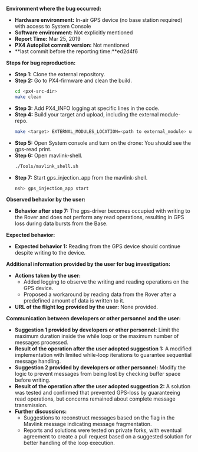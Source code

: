 **Environment where the bug occurred:**

- **Hardware environment:** In-air GPS device (no base station required) with access to System Console
- **Software environment:** Not explicitly mentioned
- **Report Time:** Mar 25, 2019
- **PX4 Autopilot commit version:** Not mentioned
- **last commit before the reporting time:**ed2d4f6

**Steps for bug reproduction:**

- **Step 1:** Clone the external repository.
- **Step 2:** Go to PX4-firmware and clean the build.
  ```bash
  cd <px4-src-dir>
  make clean
  ```
- **Step 3:** Add PX4_INFO logging at specific lines in the code.
- **Step 4:** Build your target and upload, including the external module-repo.
  ```bash
  make <target> EXTERNAL_MODULES_LOCATION=<path to external_module> upload
  ```
- **Step 5:** Open System console and turn on the drone: You should see the gps-read print.
- **Step 6:** Open mavlink-shell.
  ```bash
  ./Tools/mavlink_shell.sh
  ```
- **Step 7:** Start gps_injection_app from the mavlink-shell.
  ```bash
  nsh> gps_injection_app start
  ```

**Observed behavior by the user:**
- **Behavior after step 7:** The gps-driver becomes occupied with writing to the Rover and does not perform any read operations, resulting in GPS loss during data bursts from the Base.

**Expected behavior:**
- **Expected behavior 1:** Reading from the GPS device should continue despite writing to the device.

**Additional information provided by the user for bug investigation:**
- **Actions taken by the user:** 
  - Added logging to observe the writing and reading operations on the GPS device.
  - Proposed a workaround by reading data from the Rover after a predefined amount of data is written to it.
- **URL of the flight log provided by the user:** None provided.

**Communication between developers or other personnel and the user:**
- **Suggestion 1 provided by developers or other personnel:** Limit the maximum duration inside the while loop or the maximum number of messages processed.
- **Result of the operation after the user adopted suggestion 1:** A modified implementation with limited while-loop iterations to guarantee sequential message handling.
- **Suggestion 2 provided by developers or other personnel:** Modify the logic to prevent messages from being lost by checking buffer space before writing.
- **Result of the operation after the user adopted suggestion 2:** A solution was tested and confirmed that prevented GPS-loss by guaranteeing read operations, but concerns remained about complete message transmission.
- **Further discussions:** 
  - Suggestions to reconstruct messages based on the flag in the Mavlink message indicating message fragmentation.
  - Reports and solutions were tested on private forks, with eventual agreement to create a pull request based on a suggested solution for better handling of the loop execution.
